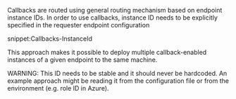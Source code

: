 
Callbacks are routed using general routing mechanism based on endpoint instance IDs. In order to use callbacks, instance ID needs to be explicitly specified in the requester endpoint configuration

snippet:Callbacks-InstanceId

This approach makes it possible to deploy multiple callback-enabled instances of a given endpoint to the same machine.

WARNING: This ID needs to be stable and it should never be hardcoded. An example approach might be reading it from the configuration file or from the environment (e.g. role ID in Azure).